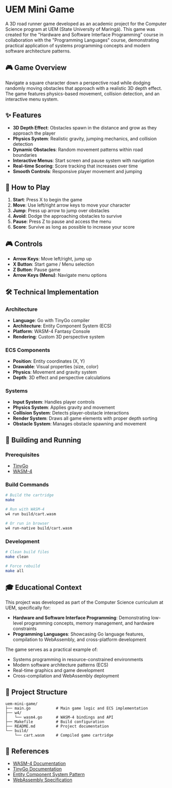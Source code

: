 # UEM Mini Game

A 3D road runner game developed as an academic project for the Computer Science program at UEM (State University of Maringá). This game was created for the "Hardware and Software Interface Programming" course in collaboration with the "Programming Languages" course, demonstrating practical application of systems programming concepts and modern software architecture patterns.

## 🎮 Game Overview

Navigate a square character down a perspective road while dodging randomly moving obstacles that approach with a realistic 3D depth effect. The game features physics-based movement, collision detection, and an interactive menu system.

## ✨ Features

- **3D Depth Effect**: Obstacles spawn in the distance and grow as they approach the player
- **Physics System**: Realistic gravity, jumping mechanics, and collision detection
- **Dynamic Obstacles**: Random movement patterns within road boundaries
- **Interactive Menus**: Start screen and pause system with navigation
- **Real-time Scoring**: Score tracking that increases over time
- **Smooth Controls**: Responsive player movement and jumping

## 🎯 How to Play

1. **Start**: Press X to begin the game
2. **Move**: Use left/right arrow keys to move your character
3. **Jump**: Press up arrow to jump over obstacles
4. **Avoid**: Dodge the approaching obstacles to survive
5. **Pause**: Press Z to pause and access the menu
6. **Score**: Survive as long as possible to increase your score

## 🎮 Controls

- **Arrow Keys**: Move left/right, jump up
- **X Button**: Start game / Menu selection
- **Z Button**: Pause game
- **Arrow Keys (Menu)**: Navigate menu options

## 🛠️ Technical Implementation

### Architecture
- **Language**: Go with TinyGo compiler
- **Architecture**: Entity Component System (ECS)
- **Platform**: WASM-4 Fantasy Console
- **Rendering**: Custom 3D perspective system

### ECS Components
- **Position**: Entity coordinates (X, Y)
- **Drawable**: Visual properties (size, color)
- **Physics**: Movement and gravity system
- **Depth**: 3D effect and perspective calculations

### Systems
- **Input System**: Handles player controls
- **Physics System**: Applies gravity and movement
- **Collision System**: Detects player-obstacle interactions
- **Render System**: Draws all game elements with proper depth sorting
- **Obstacle System**: Manages obstacle spawning and movement

## 🚀 Building and Running

### Prerequisites
- [TinyGo](https://tinygo.org/getting-started/install/)
- [WASM-4](https://wasm4.org/docs/getting-started/setup)

### Build Commands
```bash
# Build the cartridge
make

# Run with WASM-4
w4 run build/cart.wasm

# Or run in browser
w4 run-native build/cart.wasm
```

### Development
```bash
# Clean build files
make clean

# Force rebuild
make all
```

## 🎓 Educational Context

This project was developed as part of the Computer Science curriculum at UEM, specifically for:

- **Hardware and Software Interface Programming**: Demonstrating low-level programming concepts, memory management, and hardware constraints
- **Programming Languages**: Showcasing Go language features, compilation to WebAssembly, and cross-platform development

The game serves as a practical example of:
- Systems programming in resource-constrained environments
- Modern software architecture patterns (ECS)
- Real-time graphics and game development
- Cross-compilation and WebAssembly deployment

## 📁 Project Structure

```
uem-mini-game/
├── main.go           # Main game logic and ECS implementation
├── w4/
│   └── wasm4.go      # WASM-4 bindings and API
├── Makefile          # Build configuration
├── README.md         # Project documentation
└── build/
    └── cart.wasm     # Compiled game cartridge
```

## 🔗 References

- [WASM-4 Documentation](https://wasm4.org/docs/)
- [TinyGo Documentation](https://tinygo.org/docs/)
- [Entity Component System Pattern](https://en.wikipedia.org/wiki/Entity_component_system)
- [WebAssembly Specification](https://webassembly.org/)